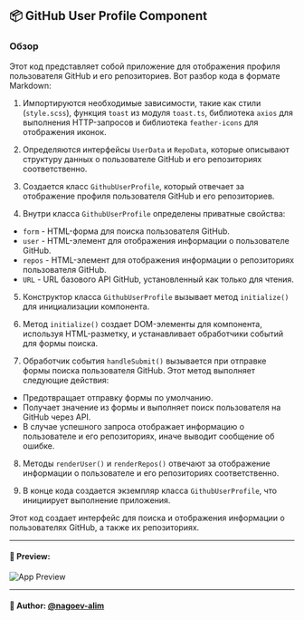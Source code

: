 ## 📦 GitHub User Profile Component

### Обзор
Этот код представляет собой приложение для отображения профиля пользователя GitHub и его репозиториев. Вот разбор кода в формате Markdown:

1. Импортируются необходимые зависимости, такие как стили (`style.scss`), функция `toast` из модуля `toast.ts`, библиотека `axios` для выполнения HTTP-запросов и библиотека `feather-icons` для отображения иконок.

2. Определяются интерфейсы `UserData` и `RepoData`, которые описывают структуру данных о пользователе GitHub и его репозиториях соответственно.

3. Создается класс `GithubUserProfile`, который отвечает за отображение профиля пользователя GitHub и его репозиториев.

4. Внутри класса `GithubUserProfile` определены приватные свойства:
  - `form` - HTML-форма для поиска пользователя GitHub.
  - `user` - HTML-элемент для отображения информации о пользователе GitHub.
  - `repos` - HTML-элемент для отображения информации о репозиториях пользователя GitHub.
  - `URL` - URL базового API GitHub, установленный как только для чтения.

5. Конструктор класса `GithubUserProfile` вызывает метод `initialize()` для инициализации компонента.

6. Метод `initialize()` создает DOM-элементы для компонента, используя HTML-разметку, и устанавливает обработчики событий для формы поиска.

7. Обработчик события `handleSubmit()` вызывается при отправке формы поиска пользователя GitHub. Этот метод выполняет следующие действия:
  - Предотвращает отправку формы по умолчанию.
  - Получает значение из формы и выполняет поиск пользователя на GitHub через API.
  - В случае успешного запроса отображает информацию о пользователе и его репозиториях, иначе выводит сообщение об ошибке.

8. Методы `renderUser()` и `renderRepos()` отвечают за отображение информации о пользователе и его репозиториях соответственно.

9. В конце кода создается экземпляр класса `GithubUserProfile`, что инициирует выполнение приложения.

Этот код создает интерфейс для поиска и отображения информации о пользователях GitHub, а также их репозиториях.






---

#### 🌄 Preview:

![App Preview](https://lh3.googleusercontent.com/drive-viewer/AITFw-yBx-qFHHETBCr9AJEmQIfjNj1QKY0VBafe1HL93I3clcto0vckhbF1Lz16Gh9sSUC25sENtfu023dhIiuy3ku_Ok-kbA=s1600)


-----

#### 🙌 Author: [@nagoev-alim](https://github.com/nagoev-alim)

